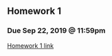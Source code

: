 ## Homework 1

### Due Sep 22, 2019 @ 11:59pm

[Homework 1 link](https://won-j.github.io/326_212-2019fall/hw/hw1.html)